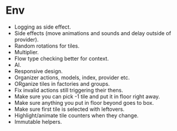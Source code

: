 # Env

* Logging as side effect.
* Side effects (move animations and sounds and delay outside of provider).
* Random rotations for tiles.
* Multiplier.
* Flow type checking better for context.
* AI.
* Responsive design.
* Organizer actions, models, index, provider etc.
* ORganize tiles in factories and groups.
* Fix invalid actions still triggering their thens.
* Make sure you can pick -1 tile and put it in floor right away.
* Make sure anything you put in floor beyond goes to box.
* Make sure first tile is selected with leftovers.
* Highlight/animate tile counters when they change.
* Immutable helpers.
